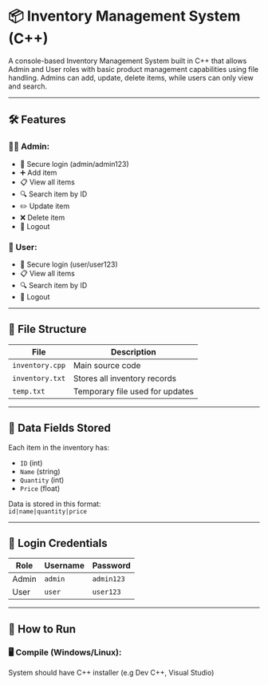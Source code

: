 # 📦 Inventory Management System (C++)

A console-based Inventory Management System built in C++ that allows Admin and User roles with basic product management capabilities using file handling. Admins can add, update, delete items, while users can only view and search.

---

## 🛠️ Features

### 👨‍💼 Admin:
- 🔐 Secure login (admin/admin123)
- ➕ Add item
- 📋 View all items
- 🔍 Search item by ID
- ✏️ Update item
- ❌ Delete item
- 🔁 Logout

### 👤 User:
- 🔐 Secure login (user/user123)
- 📋 View all items
- 🔍 Search item by ID
- 🔁 Logout

---

## 📁 File Structure

| File            | Description                      |
|-----------------|----------------------------------|
| `inventory.cpp` | Main source code                 |
| `inventory.txt` | Stores all inventory records     |
| `temp.txt`      | Temporary file used for updates  |

---

## 📌 Data Fields Stored

Each item in the inventory has:
- `ID` (int)
- `Name` (string)
- `Quantity` (int)
- `Price` (float)

Data is stored in this format:  
`id|name|quantity|price`

---

## 🔐 Login Credentials

| Role   | Username | Password   |
|--------|----------|------------|
| Admin  | `admin`  | `admin123` |
| User   | `user`   | `user123`  |

---

## 🚀 How to Run

### 🖥️ Compile (Windows/Linux):
System should have C++ installer (e.g Dev C++, Visual Studio)
